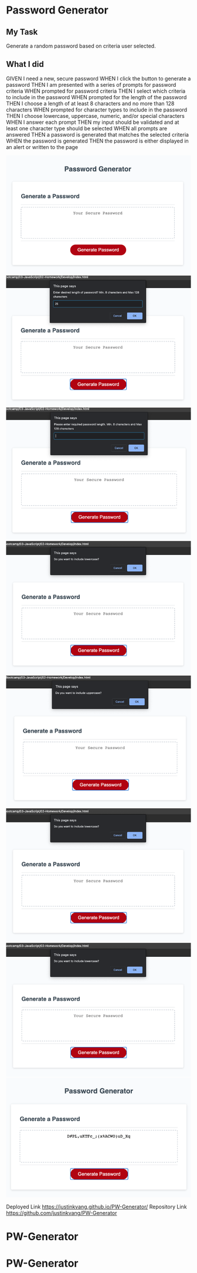 # Password Generator

## My Task

Generate a random password based on criteria user selected. 

## What I did
GIVEN I need a new, secure password
WHEN I click the button to generate a password
THEN I am presented with a series of prompts for password criteria
WHEN prompted for password criteria
THEN I select which criteria to include in the password
WHEN prompted for the length of the password
THEN I choose a length of at least 8 characters and no more than 128 characters
WHEN prompted for character types to include in the password
THEN I choose lowercase, uppercase, numeric, and/or special characters
WHEN I answer each prompt
THEN my input should be validated and at least one character type should be selected
WHEN all prompts are answered
THEN a password is generated that matches the selected criteria
WHEN the password is generated
THEN the password is either displayed in an alert or written to the page


![password generator homepage](Assets/Homepage.png)
![password length prompt](Assets/passwordLength.png)
![redo password length prompt](Assets/redopasswordLength.png)
![lowercase character confirm](Assets/lowercase.png)
![uppercase character confirm](Assets/uppercase.png)
![numeric character confirm](Assets/lowercase.png)
![speical character confirm](Assets/lowercase.png)
![password output](Assets/output.png)

Deployed Link https://justinkvang.github.io/PW-Generator/
Repository Link https://github.com/justinkvang/PW-Generator
# PW-Generator
# PW-Generator
